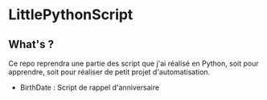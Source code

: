 # LittlePythonScript

## What's ? 
Ce repo reprendra une partie des script que j'ai réalisé en Python, soit pour apprendre, soit pour réaliser de petit projet d'automatisation. 

- BirthDate : Script de rappel d'anniversaire
